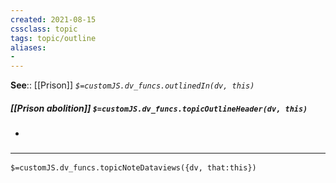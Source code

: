 ```yaml
---
created: 2021-08-15
cssclass: topic
tags: topic/outline
aliases:
- 
---
```


**See**:: [[Prison]]
*`$=customJS.dv_funcs.outlinedIn(dv, this)`*

##### [[Prison abolition]] `$=customJS.dv_funcs.topicOutlineHeader(dv, this)`
- 

### <hr class="dataviews"/>

`$=customJS.dv_funcs.topicNoteDataviews({dv, that:this})`


